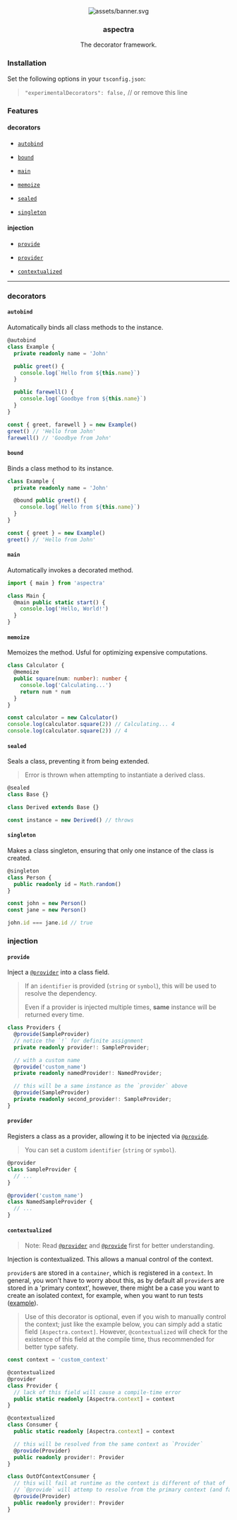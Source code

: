 [//]: # (
    DO NOT EDIT THIS FILE DIRECTLY
    run `pnpm run build:docs` to regenerate
  )


<div align='center'><img src='assets/banner.svg' alt='assets/banner.svg'></div>


<div align='center'><h3>aspectra</h3></div>


<div align='center'>The decorator framework.</div>


### Installation



Set the following options in your `tsconfig.json`:


> `"experimentalDecorators": false,` // or remove this line



### Features



#### decorators



- [`autobind`](#autobind)



- [`bound`](#bound)



- [`main`](#main)



- [`memoize`](#memoize)



- [`sealed`](#sealed)



- [`singleton`](#singleton)



#### injection



- [`provide`](#provide)



- [`provider`](#provider)



- [`contextualized`](#contextualized)



---



### decorators



#### `autobind`



Automatically binds all class methods to the instance.





```typescript
@autobind
class Example {
  private readonly name = 'John'

  public greet() {
    console.log(`Hello from ${this.name}`)
  }

  public farewell() {
    console.log(`Goodbye from ${this.name}`)
  }
}

const { greet, farewell } = new Example()
greet() // 'Hello from John'
farewell() // 'Goodbye from John'
```





#### `bound`



Binds a class method to its instance.





```typescript
class Example {
  private readonly name = 'John'

  @bound public greet() {
    console.log(`Hello from ${this.name}`)
  }
}

const { greet } = new Example()
greet() // 'Hello from John'
```





#### `main`



Automatically invokes a decorated method.





```typescript
import { main } from 'aspectra'

class Main {
  @main public static start() {
    console.log('Hello, World!')
  }
}
```





#### `memoize`



Memoizes the method. Usful for optimizing expensive computations.





```typescript
class Calculator {
  @memoize
  public square(num: number): number {
    console.log('Calculating...')
    return num * num
  }
}

const calculator = new Calculator()
console.log(calculator.square(2)) // Calculating... 4
console.log(calculator.square(2)) // 4
```





#### `sealed`



Seals a class, preventing it from being extended.


> Error is thrown when attempting to instantiate a derived class.



```typescript
@sealed
class Base {}

class Derived extends Base {}

const instance = new Derived() // throws
```





#### `singleton`



Makes a class singleton, ensuring that only one instance of the class is created.





```typescript
@singleton
class Person {
  public readonly id = Math.random()
}

const john = new Person()
const jane = new Person()

john.id === jane.id // true
```


### injection



#### `provide`



Inject a [`@provider`](#provider) into a class field.


> If an `identifier` is provided (`string` or `symbol`), this will be used to
> resolve the dependency.
> 
> Even if a provider is injected multiple times, **same** instance will
> be returned every time.



```typescript
class Providers {
  @provide(SampleProvider)
  // notice the `!` for definite assignment
  private readonly provider!: SampleProvider;

  // with a custom name
  @provide('custom_name')
  private readonly namedProvider!: NamedProvider;

  // this will be a same instance as the `provider` above
  @provide(SampleProvider)
  private readonly second_provider!: SampleProvider;
}
```





#### `provider`



Registers a class as a provider, allowing it to be injected via
[`@provide`](#provide).


> You can set a custom `identifier` (`string` or `symbol`).



```typescript
@provider
class SampleProvider {
  // ...
}

@provider('custom_name')
class NamedSampleProvider {
  // ...
}
```





#### `contextualized`



> Note: Read [`@provider`](#provider) and [`@provide`](#provide) first for
> better understanding.

Injection is contextualized. This allows a manual control of the context.

`provider`s are stored in a `container`, which is registered in a `context`.
In general, you won't have to worry about this, as by default all `provider`s
are stored in a 'primary context', however, there might be a case you want to
create an isolated context, for example, when you want to run tests
([example](https://github.com/shunueda/aspectra/blob/main/test/decorators/injection/provide.ts)).


> Use of this decorator is optional, even if you wish to manually control the
> context; just like the example below, you can simply add a static field
> `[Aspectra.context]`. However, `@contextualized` will check for the existence
> of this field at the compile time, thus recommended for better type safety.



```typescript
const context = 'custom_context'

@contextualized
@provider
class Provider {
  // lack of this field will cause a compile-time error
  public static readonly [Aspectra.context] = context
}

@contextualized
class Consumer {
  public static readonly [Aspectra.context] = context

  // this will be resolved from the same context as `Provider`
  @provide(Provider)
  public readonly provider!: Provider
}

class OutOfContextConsumer {
  // this will fail at runtime as the context is different of that of `Provider`
  // `@provide` will attemp to resolve from the primary context (and fail)
  @provide(Provider)
  public readonly provider!: Provider
}
```